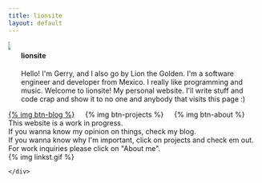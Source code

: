 ```yaml
---
title: lionsite
layout: default
---
```


<div class="content">
    <div id="bio-header" class="columns">
        <div id="logo" class="column is-one-quarter">
            <img src="{% asset_path badge.png %}">
        </div>
        <div id="small_bio" class="column is-three-quarters.">
            <h4 id="lionsite">lionsite</h4>
            <p>
                Hello! I'm Gerry, and I also go by Lion the Golden. I'm a software engineer and developer from Mexico.
                I really like programming and music.
                Welcome to lionsite! My personal website. I'll write stuff and code crap and show it to no one and anybody that visits this page :)
            </p>
        </div>
    </div>
    <div id="sections-area" class="columns">
        <div class="column is-8 is-offset-2">
            <div class="columns">
                <a href="/blog" id="btn-blog" class="column is-4">
                    <div id="btn-blog" class="my-button">{% img btn-blog %}</div>
                </a>
                <a id="btn-projects" class="column is-4">
                    <div id="btn-projects" class="my-button">{% img btn-projects %}</div>
                </a>
                <a id="btn-about" class="column is-4">
                    <div id="btn-about" class="my-button">{% img btn-about %}</div>
                </a>
            </div>
        </div>
    </div>
    <div id="footnote">
        This website is a work in progress.<br/>
        If you wanna know my opinion on things, check my blog.<br/>
        If you wanna know why I'm important, click on projects and check em out.<br/>
        For work inquiries please click on "About me".
    </div>
    <div id="social-media">
        {% img linkst.gif %}
        
    </div>
</div>
